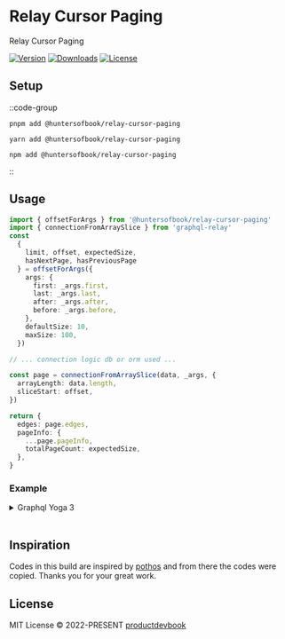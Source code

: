 # Relay Cursor Paging

Relay Cursor Paging
<p>
      <a href="https://www.npmjs.com/package/@huntersofbook/relay-cursor-paging"><img src="https://img.shields.io/npm/v/@huntersofbook/relay-cursor-paging.svg?style=flat&colorA=002438&colorB=28CF8D" alt="Version"></a>
      <a href="https://www.npmjs.com/package/@huntersofbook/relay-cursor-paging"><img src="https://img.shields.io/npm/dm/@huntersofbook/relay-cursor-paging.svg?style=flat&colorA=002438&colorB=28CF8D" alt="Downloads"></a>
      <a href="./LICENSE"><img src="https://img.shields.io/github/license/huntersofbook/huntersofbook.svg?style=flat&colorA=002438&colorB=28CF8D" alt="License"></a>
</p>
    
## Setup

::code-group

```shell [pnpm]
pnpm add @huntersofbook/relay-cursor-paging
```

```shell [yarn]
yarn add @huntersofbook/relay-cursor-paging
```

```shell [npm]
npm add @huntersofbook/relay-cursor-paging
```

::


## Usage
```ts
import { offsetForArgs } from '@huntersofbook/relay-cursor-paging'
import { connectionFromArraySlice } from 'graphql-relay'
const
  {
    limit, offset, expectedSize,
    hasNextPage, hasPreviousPage
  } = offsetForArgs({
    args: {
      first: _args.first,
      last: _args.last,
      after: _args.after,
      before: _args.before,
    },
    defaultSize: 10,
    maxSize: 100,
  })

// ... connection logic db or orm used ...

const page = connectionFromArraySlice(data, _args, {
  arrayLength: data.length,
  sliceStart: offset,
})

return {
  edges: page.edges,
  pageInfo: {
    ...page.pageInfo,
    totalPageCount: expectedSize,
  },
}
```

### Example

<details><summary>Graphql Yoga 3</summary>

```ts
import { createServer } from 'node:http'
import { offsetForArgs } from '@huntersofbook/relay-cursor-paging'
import { connectionFromArraySlice } from 'graphql-relay'
import { GraphQLError } from 'graphql'
import { createSchema, createYoga } from 'graphql-yoga'

const data = [
  {
    id: 1,
    name: 'Library 1',
  },
  {
    id: 2,
    name: 'Library 2',
  },
  {
    id: 3,
    name: 'Library 3',
  },
  {
    id: 4,
    name: 'Library 4',
  },
]

export const schema = createSchema({
  typeDefs: /* GraphQL */ `
    scalar Cursor

    type PageInfo {
      hasNextPage: Boolean
      hasPreviousPage: Boolean
      startCursor: Cursor
      endCursor: Cursor
      totalPageCount: Int
    }

    type Library {
      id: ID!
      name: String!
    }

    type LibraryEdge {
        cursor: String!
        node: Library!
    }

    type LibraryConnection {
      edges: [LibraryEdge!]!
      pageInfo: PageInfo!
    }
 
    type Query {
      libraries(
        first: Int
        after: Cursor
        last: Int
        before: Cursor
      ): LibraryConnection  
    }
  `,
  resolvers: {
    Query: {
      libraries: async (_parent, _args, context, _info) => {
        const { limit, offset, expectedSize } = offsetForArgs({
          args: {
            first: _args.first,
            last: _args.last,
            after: _args.after,
            before: _args.before,
          },
        })

        if (!data)
          throw new GraphQLError('No libraries found')

        const page = connectionFromArraySlice(data, _args, {
          arrayLength: data.length,
          sliceStart: offset,
        })
        return {
          edges: page.edges,
          pageInfo: {
            ...page.pageInfo,
            totalPageCount: expectedSize,
          },
        }
      },
    },
  },
})

// Create a Yoga instance with a GraphQL schema.
const yoga = createYoga({ schema })

// Pass it into a server to hook into request handlers.
const server = createServer(yoga)

// Start the server and you're done!
server.listen(4000, () => {
  console.info('Server is running on http://localhost:4000/graphql')
})
```
</details>
</br>

## Inspiration
Codes in this build are inspired by [pothos](https://github.com/hayes/pothos) and from there the codes were copied. Thanks you for your great work.

 ## License

MIT License © 2022-PRESENT [productdevbook](https://github.com/productdevbook)